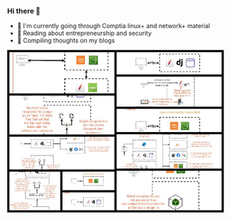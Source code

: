 ### Hi there 👋

- 🌱 I'm currently going through Comptia linux+ and network+ material 
- 🌱 Reading about entrepreneurship and security
- 🌱 Compiling thoughts on my blogs

![alt text](https://github.com/hupratt/hupratt/blob/main/collage.jpg)
